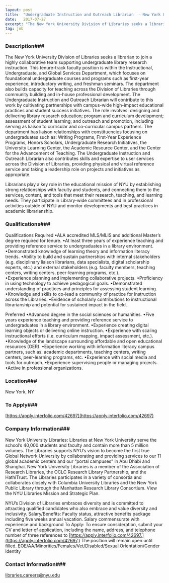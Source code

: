 ```yaml
---
layout: post
title:  "Undergraduate Instruction and Outreach Librarian  - New York University Division of Libraries"
date:   2017-07-27
excerpt: "The New York University Division of Libraries seeks a librarian to join a highly collaborative team supporting undergraduate library research instruction. This tenure-track faculty position is within the Instructional, Undergraduate, and Global Services Department, which focuses on foundational undergraduate courses and programs such as first-year experience, introductory writing, and freshman..."
tag: job
---
```


### Description###

The New York University Division of Libraries seeks a librarian to join a highly collaborative team supporting undergraduate library research instruction. This tenure-track faculty position is within the Instructional, Undergraduate, and Global Services Department, which focuses on foundational undergraduate courses and programs such as first-year experience, introductory writing, and freshman seminars. The department also builds capacity for teaching across the Division of Libraries through community building and in-house professional development. The Undergraduate Instruction and Outreach Librarian will contribute to this work by cultivating partnerships with campus-wide high-impact educational practices and student success initiatives. The role involves: designing and delivering library research education; program and curriculum development; assessment of student learning; and outreach and promotion, including serving as liaison to curricular and co-curricular campus partners. The department has liaison relationships with constituencies focusing on undergraduates such as: Writing Programs, First-Year Experience Programs, Honors Scholars, Undergraduate Research Initiatives, the University Learning Center, the Academic Resource Center, and the Center for the Advancement of Teaching. The Undergraduate Instruction and Outreach Librarian also contributes skills and expertise to user services across the Division of Libraries, providing physical and virtual reference service and taking a leadership role on projects and initiatives as appropriate.

Librarians play a key role in the educational mission of NYU by establishing strong relationships with faculty and students, and connecting them to the services, content, and tools that meet their research, teaching, and learning needs. They participate in Library-wide committees and in professional activities outside of NYU and monitor developments and best practices in academic librarianship.





### Qualifications###

Qualifications 
Required 
•ALA accredited MLS/MLIS and additional Master’s degree required for tenure.
•At least three years of experience teaching and providing reference service to undergraduates in a library environment. 
•Demonstrated knowledge of learning theory and information literacy trends. 
•Ability to build and sustain partnerships with internal stakeholders (e.g. disciplinary liaison librarians, data specialists, digital scholarship experts, etc.) and external stakeholders (e.g. faculty members, teaching centers, writing centers, peer-learning programs, etc.).  
•Experience planning and implementing collaborative projects. 
•Proficiency in using technology to achieve pedagogical goals.
•Demonstrated understanding of practices and principles for assessing student learning. 
•Knowledge and skills to co-lead a community of practice for instruction across the Libraries.
•Evidence of scholarly contributions to instructional librarianship and potential for sustained impact in the field. 

Preferred
•Advanced degree in the social sciences or humanities.
•Five years experience teaching and providing reference service to undergraduates in a library environment. 
•Experience creating digital learning objects or delivering online instruction. 
•Experience with scaling instructional efforts (i.e. curriculum mapping, impact assessment, etc.).  
•Knowledge of the landscape surrounding affordable and open educational resources (OER). 
•Experience working with information literacy campus partners, such as: academic departments, teaching centers, writing centers, peer-learning programs, etc. 
•Experience with social media and tools for outreach. 
•Experience supervising people or managing projects. 
•Active in professional organizations. 





### Location###

New York, NY




### To Apply###

[https://apply.interfolio.com/42697](https://apply.interfolio.com/42697)


### Company Information###

New York University Libraries: Libraries at New York University serve the school’s 40,000 students and faculty and contain more than 5 million volumes. The Libraries supports NYU’s vision to become the first true Global Network University by collaborating and providing services to our 11 global academic centers and our “portal campuses” in Abu Dhabi and Shanghai.   New York University Libraries is a member of the Association of Research Libraries, the OCLC Research Library Partnership, and the HathiTrust. The Libraries participates in a variety of consortia and collaborates closely with Columbia University Libraries and the New York Public Library through the Manhattan Research Library Consortium. View the NYU Libraries Mission and Strategic Plan.

NYU’s Division of Libraries embraces diversity and is committed to attracting qualified candidates who also embrace and value diversity and inclusivity.
Salary/Benefits: Faculty status, attractive benefits package including five weeks annual vacation. Salary commensurate with experience and background
To Apply: To ensure consideration, submit your CV and letter of application, including the name, address, and telephone number of three references to [https://apply.interfolio.com/42697.](https://apply.interfolio.com/42697.)  The position will remain open until filled. 
EOE/AA/Minorities/Females/Vet/Disabled/Sexual Orientation/Gender Identity



### Contact Information###

libraries.careers@nyu.edu

